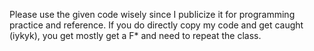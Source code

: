 Please use the given code wisely since I publicize it for programming practice and reference. If you do directly copy my code and get caught (iykyk), you get mostly get a F* and need to repeat the class. 
